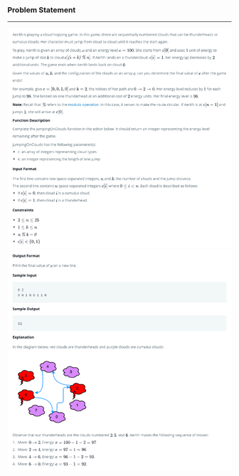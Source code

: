### Problem Statement

------------

![](../../.github/images/37_1.png)
![](../../.github/images/37_2.png)
